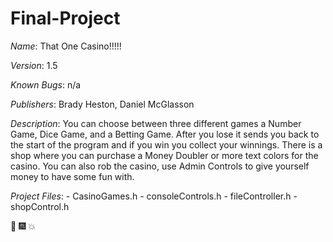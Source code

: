 # Final-Project

_Name_: That One Casino!!!!!

_Version_: 1.5

_Known Bugs_: n/a

_Publishers_: Brady Heston, Daniel McGlasson

_Description_: You can choose between three different games a Number Game, Dice Game, and a Betting Game. After you lose it sends you back to the start of the program and if you win you collect your winnings. There is a shop where you can purchase a Money Doubler or more text colors for the casino. You can also rob the casino, use Admin Controls to give yourself money to have some fun with.

_Project Files_:  - CasinoGames.h
                  - consoleControls.h
                  - fileController.h
                  - shopControl.h

:tada: :fireworks: :boom:
